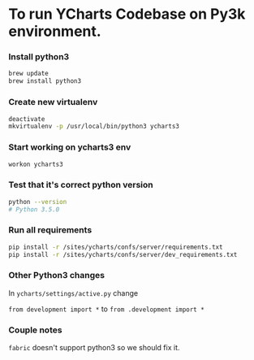 # To run YCharts Codebase on Py3k environment.

### Install python3
```bash
brew update
brew install python3
```

### Create new virtualenv
```bash
deactivate
mkvirtualenv -p /usr/local/bin/python3 ycharts3
```

### Start working on ycharts3 env
```bash
workon ycharts3
```

### Test that it's correct python version
```bash
python --version
# Python 3.5.0
```

### Run all requirements
```bash
pip install -r /sites/ycharts/confs/server/requirements.txt
pip install -r /sites/ycharts/confs/server/dev_requirements.txt
```

### Other Python3 changes
 In `ycharts/settings/active.py` change

`from development import *` to `from .development import *`

### Couple notes
`fabric` doesn't support python3 so we should fix it.